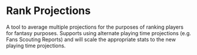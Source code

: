 # Rank Projections

A tool to average multiple projections for the purposes of ranking players for fantasy purposes. Supports using alternate playing time projections (e.g. Fans Scouting Reports) and will scale the appropriate stats to the new playing time projections.
